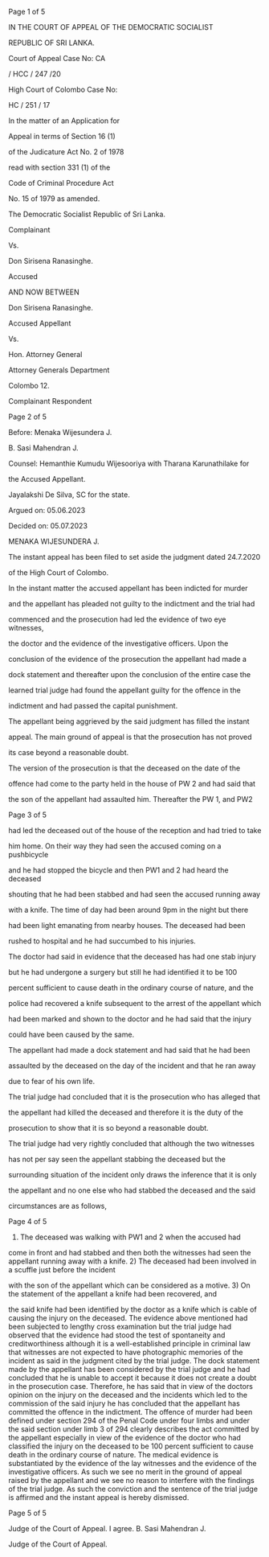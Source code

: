 Page 1 of 5

IN THE COURT OF APPEAL OF THE DEMOCRATIC SOCIALIST

REPUBLIC OF SRI LANKA.

Court of Appeal Case No: CA

/ HCC / 247 /20

High Court of Colombo Case No:

HC / 251 / 17

In the matter of an Application for

Appeal in terms of Section 16 (1)

of the Judicature Act No. 2 of 1978

read with section 331 (1) of the

Code of Criminal Procedure Act

No. 15 of 1979 as amended.

The Democratic Socialist Republic of Sri Lanka.

Complainant

Vs.

Don Sirisena Ranasinghe.

Accused

AND NOW BETWEEN

Don Sirisena Ranasinghe.

Accused Appellant

Vs.

Hon. Attorney General

Attorney Generals Department

Colombo 12.

Complainant Respondent

Page 2 of 5

Before: Menaka Wijesundera J.

B. Sasi Mahendran J.

Counsel: Hemanthie Kumudu Wijesooriya with Tharana Karunathilake for

the Accused Appellant.

Jayalakshi De Silva, SC for the state.

Argued on: 05.06.2023

Decided on: 05.07.2023

MENAKA WIJESUNDERA J.

The instant appeal has been filed to set aside the judgment dated 24.7.2020

of the High Court of Colombo.

In the instant matter the accused appellant has been indicted for murder

and the appellant has pleaded not guilty to the indictment and the trial had

commenced and the prosecution had led the evidence of two eye witnesses,

the doctor and the evidence of the investigative officers. Upon the

conclusion of the evidence of the prosecution the appellant had made a

dock statement and thereafter upon the conclusion of the entire case the

learned trial judge had found the appellant guilty for the offence in the

indictment and had passed the capital punishment.

The appellant being aggrieved by the said judgment has filled the instant

appeal. The main ground of appeal is that the prosecution has not proved

its case beyond a reasonable doubt.

The version of the prosecution is that the deceased on the date of the

offence had come to the party held in the house of PW 2 and had said that

the son of the appellant had assaulted him. Thereafter the PW 1, and PW2

Page 3 of 5

had led the deceased out of the house of the reception and had tried to take

him home. On their way they had seen the accused coming on a pushbicycle

and he had stopped the bicycle and then PW1 and 2 had heard the deceased

shouting that he had been stabbed and had seen the accused running away

with a knife. The time of day had been around 9pm in the night but there

had been light emanating from nearby houses. The deceased had been

rushed to hospital and he had succumbed to his injuries.

The doctor had said in evidence that the deceased has had one stab injury

but he had undergone a surgery but still he had identified it to be 100

percent sufficient to cause death in the ordinary course of nature, and the

police had recovered a knife subsequent to the arrest of the appellant which

had been marked and shown to the doctor and he had said that the injury

could have been caused by the same.

The appellant had made a dock statement and had said that he had been

assaulted by the deceased on the day of the incident and that he ran away

due to fear of his own life.

The trial judge had concluded that it is the prosecution who has alleged that

the appellant had killed the deceased and therefore it is the duty of the

prosecution to show that it is so beyond a reasonable doubt.

The trial judge had very rightly concluded that although the two witnesses

has not per say seen the appellant stabbing the deceased but the

surrounding situation of the incident only draws the inference that it is only

the appellant and no one else who had stabbed the deceased and the said

circumstances are as follows,

Page 4 of 5

1) The deceased was walking with PW1 and 2 when the accused had

come in front and had stabbed and then both the witnesses had seen the appellant running away with a knife. 2) The deceased had been involved in a scuffle just before the incident

with the son of the appellant which can be considered as a motive. 3) On the statement of the appellant a knife had been recovered, and

the said knife had been identified by the doctor as a knife which is cable of causing the injury on the deceased. The evidence above mentioned had been subjected to lengthy cross examination but the trial judge had observed that the evidence had stood the test of spontaneity and creditworthiness although it is a well-established principle in criminal law that witnesses are not expected to have photographic memories of the incident as said in the judgment cited by the trial judge. The dock statement made by the appellant has been considered by the trial judge and he had concluded that he is unable to accept it because it does not create a doubt in the prosecution case. Therefore, he has said that in view of the doctors opinion on the injury on the deceased and the incidents which led to the commission of the said injury he has concluded that the appellant has committed the offence in the indictment. The offence of murder had been defined under section 294 of the Penal Code under four limbs and under the said section under limb 3 of 294 clearly describes the act committed by the appellant especially in view of the evidence of the doctor who had classified the injury on the deceased to be 100 percent sufficient to cause death in the ordinary course of nature. The medical evidence is substantiated by the evidence of the lay witnesses and the evidence of the investigative officers. As such we see no merit in the ground of appeal raised by the appellant and we see no reason to interfere with the findings of the trial judge. As such the conviction and the sentence of the trial judge is affirmed and the instant appeal is hereby dismissed.

Page 5 of 5

Judge of the Court of Appeal. I agree. B. Sasi Mahendran J.

Judge of the Court of Appeal.